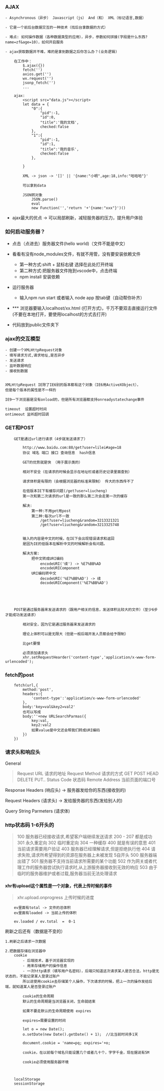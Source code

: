 ### AJAX 
    - Asynchronous（异步） Javascript（js） And（和） XML（标记语言,数据）

    - 它是一个前后台数据交互的一种技术（找后台拿数据的方式）

    - 难点: 如何操作数据（各种数据类型的应用），异步，参数如何拼接(字段是什么东西?name=zf&age=10)，如何开启服务

    - ajax获取数据并不难，难的是拿到数据之后你怎么办？(业务逻辑)

```
    在工作中：
        $.ajax({})
        fetch('')
        axios.get('')
        wx.request('')
        jsonp_fetch('')
        ...

    ajax:
        <script src="data.js"></script> 
        let data = {
            "0":{
                "pid":-1,
                "id":0,
                "title":'我的文档',
                checked:false
            },
            "1":{
                "pid":-1,
                "id":1,
                "title":'我的音乐',
                checked:false
            },

        }

        XML -> json -> '[]' || '{name:"小明",age:18,info:"哈哈哈"}'

        可以拿到data

        JSON转对象
            JSON.parse()
            eval
            new Function('','return '+'{name:"xxx"}')()
``` 

- ajax最大的优点 -> 可以局部刷新，减轻服务器的压力，提升用户体验


### 如何启动服务器？
- 点击（点进去）服务器文件(hello world)（文件不能是中文）
- 看看有没有node_modules文件，有就不用管，没有要安装依赖文件
    - 第一种方式:shift + 鼠标右键 选择在此处打开终端
    - 第二种方式:把服务器文件拖到vscode中，点击终端
    - npm install 安装依赖

- 运行服务器
    - 输入npm run start 或者输入 node app 按tab键（自动帮你补齐）

- *** 浏览器要输入localhost/xx.html  (打开方式)，千万不要双击直接运行文件(不要在本地打开，要使用localhost的方式去打开)

- 代码放到public文件夹下

### ajax的交互模型
    - 创建一个XMLHttpRequest对象
    - 填写请求方式,请求地址,是否异步
    - 发送请求
    - 监听数据响应
    - 接收到数据


    XMLHttpRequest IE除了IE6别的版本都有这个对象（IE6用ActiveXObject），
    但是每个版本的属性是不一样的

    IE9一下浏览器是没有onload的，但是所有浏览器都支持onreadystatechange事件

    timeout  设置超时时间
    ontimeout 监听超时回调


### GET和POST
```
    GET是通过url进行请求（4步就发送请求了）

        http://www.baidu.com:88/get?user=lilei#age=18
        协议 域名 端口 接口 查询信息  hash信息

        GET的优势就是快 （用于展示类的）

        相对不安全（在请求的时候会显示在地址栏或者历史记录里面查到）

        请求体积是有限的（会根据浏览器的标准来限制） 传大的东西传不了

        在低版本IE下有缓存问题(/get?user=liucheng)
        第一次和第二次请求的url是一致的那么第二次会走第一次的缓存

        解决:
            第一种:不用get用post
            第二种:每次url不一致
                /get?user=liucheng&random=3213321321
                /get?user=liucheng&random=3213325748


        输入的内容是中文的时候，在IE下会出现错误请求和返回
        是因为IE的低版本在解析中文的时候解析会有问题。

        解决方案:
            把中文转成URI编码
                encodeURI('续') -> %E7%BB%AD
                encodeURIComponent
            URI编码转中文
                decodeURI('%E7%BB%AD') -> 续
                decodeURIComponent('%E7%BB%AD')





    POST是通过服务器来发送请求的（跟用户相关的信息，发送体积比较大的文件）（至少6步才能成功发送请求）

        相对安全，因为它是通过服务器来发送请求的

        理论上体积可以是无限大（但是一般后端开发人员都会给予限制）

        比get要慢

        必须添加请求头
        xhr.setRequestHearder('content-type','application/x-www-form-urlencoded');

```

### fetch的post
```
    fetch(url,{
        method:'post',
        headers:{
            'content-type':'application/x-www-form-urlencoded'
        },
        body:'key=val&key2=val2'
        也可以写成
        body:''+new URLSearchParmas({
            key:val,
            key2:val2
            如果value是中文还会帮我们转成URI编码
        })
    })
```

### 请求头和响应头

General
> Request URL  请求的地址
> Request Method  请求的方式  GET POST HEAD DELETE PUT..
> Status Code   状态码
> Remote Address  当前页面的端口号

Response Headers (响应头) -> 服务器发给你的东西(接收到的)

Request Headers (请求头) -> 发给服务器的东西(发给别人的)

Query String Parmeters (请求体)

### http状态码  1-6开头的
> 100 服务器已经接收请求,希望客户端继续发送请求
> 200 - 207 都是成功
> 301 永久重定向
> 302 临时重定向
> 304 一种缓存
> 400 就是有误的意思
> 401 当前请求需要用户验证
> 403 服务器已经理解请求,但是拒绝执行他
> 404 请求失败,请求所希望得到的资源在服务器上未被发现
> 5自开头
> 500 服务器端出错了
> 501 服务器不支持当前请求所需要的某个功能
> 502 作为网关或者代理工作的服务器尝试执行请求时,从上游服务器接收到无效的响应
> 503 由于临时的服务器维护或者过载,服务器当前无法处理请求


#### xhr有upload这个属性是一个对象，代表上传时候的事件

> xhr.upload.onprogress  上传时候的进度

```
    ev里面有total -> 文件的总体积
    ev里面有loaded -> 当前上传的体积

    ev.loaded / ev.total  =  0-1
```


刷新之后还有（数据是不变的） 

    1.刷新之后请求一次数据

    2.把数据存储在浏览器中
        cookie 
            - 后端技术，基于浏览器实现的
            - 用来存储用户的操作信息
            - 一次http请求（填写用户名密码），后端只知道这次请求某人是否合法，http是无状态的，不能记录某人登录过账户
            所以说使用cookie去存储某个人操作，下次请求的时候，把上一次的操作发给后端，就知道某人是否登录过账户

            cookie的生命周期
            默认的生命周期是当浏览器关闭，生命就结束

            如果不要走默认的生命周期使用 expires

            expires=需要设置的时间 

            let o = new Date();
            o.setDate(new Date().getDate() + 1);  //比当前时间多1天

            document.cookie = 'name=pq; expires='+o;

            cookie，在以前每个域名只能设置几个或者几十个，字字千金，现在据说有5M

            cookie必须使用服务器环境

        
            
        localStorage
        sessionStorage


 











 